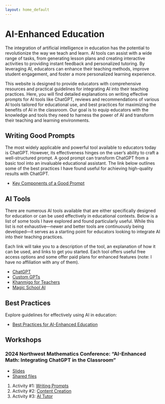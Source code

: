 ```yaml
---
layout: home_default
---
```


# AI-Enhanced Education

The integration of artificial intelligence in education has the potential to revolutionize the way we teach and learn. AI tools can assist with a wide range of tasks, from generating lesson plans and creating interactive activities to providing instant feedback and personalized tutoring. By leveraging AI, educators can enhance their teaching methods, improve student engagement, and foster a more personalized learning experience.

This website is designed to provide educators with comprehensive resources and practical guidelines for integrating AI into their teaching practices. Here, you will find detailed explanations on writing effective prompts for AI tools like ChatGPT, reviews and recommendations of various AI tools tailored for educational use, and best practices for maximizing the benefits of AI in the classroom. Our goal is to equip educators with the knowledge and tools they need to harness the power of AI and transform their teaching and learning environments.

## Writing Good Prompts

The most widely applicable and powerful tool available to educators today is ChatGPT. However, its effectiveness hinges on the user’s ability to craft a well-structured prompt. A good prompt can transform ChatGPT from a basic tool into an invaluable educational assistant. The link below outlines some of the best practices I have found useful for achieving high-quality results with ChatGPT.

- [Key Components of a Good Prompt](./md_files/writing_prompts.html)

## AI Tools

There are numerous AI tools available that are either specifically designed for education or can be used effectively in educational contexts. Below is a list of some tools I have explored and found particularly useful. While this list is not exhaustive—newer and better tools are continuously being developed—it serves as a starting point for educators looking to integrate AI into their teaching practices.

Each link will take you to a description of the tool, an explanation of how it can be used, and links to get you started. Each tool offers useful free access options and some offer paid plans for enhanced features (note: I have no affiliation with any of them).

- [ChatGPT](./md_files/ChatGPT.html)
- [Custom GPTs](./md_files/custom_GPTs.html)
- [Khanmigo for Teachers](./md_files/Khanmigo_for_teachers.html)
- [Magic School AI](./md_files/MagicSchoolAI.html)

## Best Practices

Explore guidelines for effectively using AI in education:

- [Best Practices for AI-Enhanced Education](./md_files/best_practices.html)

## Workshops

### 2024 Northwest Mathematics Conference: “AI-Enhanced Math: Integrating ChatGPT in the Classroom”

* [Slides](https://docs.google.com/presentation/d/1XvLK6Q0WnCPZN0WmOnhzYU0xC_AZ0TxBp1ujS4tirCw/edit?usp=sharing)
* [Shared files](https://drive.google.com/drive/folders/1GMYNcPfXtmcpKr8q8RwdVeR0MNhMyUSB?usp=drive_link)
1. Activity #1: [Writing Prompts](./md_files/Activity_1.html)
2. Activity #2: [Content Creation](./md_files/Activity_2.html)
3. Activity #3: [AI Tutor](./md_files/Activity_3.html)

